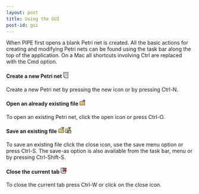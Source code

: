 ```yaml
---
layout: post
title: Using the GUI
post-id: gui
---
```


When PIPE first opens a blank Petri net is created. All the basic actions for creating and modifying Petri nets can be found using the task bar along the top of the application. On a Mac all shortcuts involving Ctrl are replaced with the Cmd option.

#### Create a new Petri net  ![New net](images/taskbar/New.png) 
Create a new Petri net by pressing the new icon or by pressing Ctrl-N.

#### Open an already existing file ![Open net](images/taskbar/Open.png) 
To open an existing Petri net, click the open icon or press Ctrl-O.

#### Save an existing file ![Save net](images/taskbar/Save.png) ![Save As net](images/taskbar/SaveAs.png) 
To save an existing file click the close icon, use the save menu option or press Ctrl-S. The save-as option is also available from the task bar, menu or by pressing Ctrl-Shift-S.

#### Close the current tab ![Close net](images/taskbar/Close.png) 
To close the current tab press Ctrl-W or click on the close icon.

